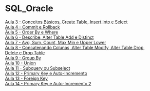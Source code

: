 # SQL_Oracle

[Aula 3 - Conceitos Básicos, Create Table, Insert Into e Select](https://github.com/LobatoCode/SQL_Oracle/blob/main/Aula3.sql)<br>
[Aula 4 - Commit e Rollback](https://github.com/LobatoCode/SQL_Oracle/blob/main/Aula4.sql)<br>
[Aula 5 - Order By e Where](https://github.com/LobatoCode/SQL_Oracle/blob/main/Aula5.sql)<br>
[Aula 6 - Describe, Alter Table Add e Distinct](https://github.com/LobatoCode/SQL_Oracle/blob/main/Aula6.sql)<br>
[Aula 7 - Avg, Sum, Count, Max Min e Upper Lower](https://github.com/LobatoCode/SQL_Oracle/blob/main/Aula7.sql)<br>
[Aula 8 - Concatenando Colunas, Alter Table Modify, Alter Table Drop, Delete e Drop Table](https://github.com/LobatoCode/SQL_Oracle/blob/main/Aula8.sql)<br>
[Aula 9 - Group By](https://github.com/LobatoCode/SQL_Oracle/blob/main/Aula9.sql)<br>
[Aula 10 - Union](https://github.com/LobatoCode/SQL_Oracle/blob/main/Aula10.sql)<br>
[Aula 11 - Subquery ou Subselect](https://github.com/LobatoCode/SQL_Oracle/blob/main/Aula11.sql)<br>
[Aula 12 - Primary Key e Auto-Incremento](https://github.com/LobatoCode/SQL_Oracle/blob/main/Aula12.sql)<br>
[Aula 13 - Foreign Key](https://github.com/LobatoCode/SQL_Oracle/blob/main/Aula13.sql)<br>
[Aula 14 - Primary Key e Auto-Incremento 2](https://github.com/LobatoCode/SQL_Oracle/blob/main/Aula14.sql)
